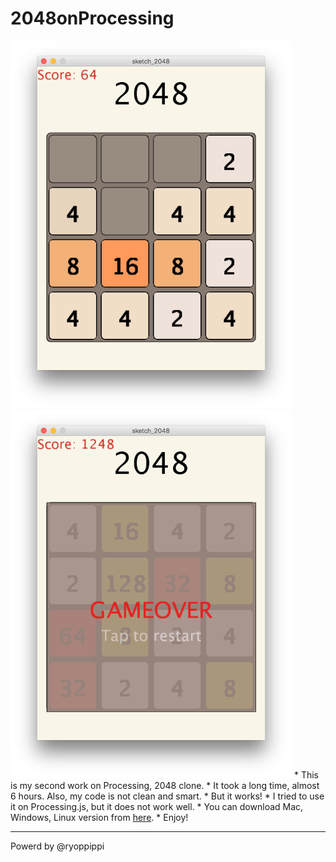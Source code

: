 # 2048onProcessing

<img src="./Screenshot/app1.png" width="450">
<img src="./Screenshot/app2.png" width="450">
* This is my second work on Processing, 2048 clone.
* It took a long time, almost 6 hours. Also, my code is not clean and smart.
* But it works!
* I tried to use it on Processing.js, but it does not work well.
* You can download Mac, Windows, Linux version from <a href="https://drive.google.com/open?id=0B-t3HBYq7YB4bkl0RXRoaEFNWkU">here</a>. 
* Enjoy!

---
Powerd by @ryoppippi
